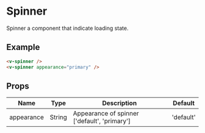 # Spinner
Spinner a component that indicate loading state.

## Example

<div class="p-3 border rounded-2 my-3 flex">
  <v-spinner class="mr-5" />
  <v-spinner appearance="primary" />
</div>

```html
<v-spinner />
<v-spinner appearance="primary" />
```

## Props
Name       | Type     | Description | Default
---------- | -------- | ----------- | ---------
appearance | String   | Appearance of spinner ['default', 'primary']  | 'default'

